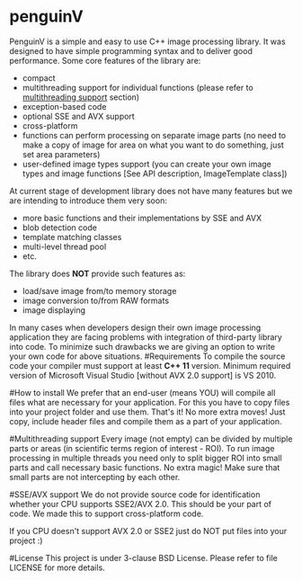 # penguinV

PenguinV is a simple and easy to use C++ image processing library. It was designed to have simple programming syntax and to deliver good performance. Some core features of the library are:

- compact
- multithreading support for individual functions (please refer to [multithreading support](#multithreading-support) section)
- exception-based code
- optional SSE and AVX support
- cross-platform
- functions can perform processing on separate image parts (no need to make a copy of image for area on what you want to do something, just set area parameters)
- user-defined image types support (you can create your own image types and image functions [See API description, ImageTemplate class])

At current stage of development library does not have many features but we are intending to introduce them very soon:
- more basic functions and their implementations by SSE and AVX
- blob detection code
- template matching classes
- multi-level thread pool
- etc.

The library does **NOT** provide such features as:
- load/save image from/to memory storage
- image conversion to/from RAW formats
- image displaying

In many cases when developers design their own image processing application they are facing problems with integration of third-party library into code. To minimize such drawbacks we are giving an option to write your own code for above situations.
#Requirements
To compile the source code your compiler must support at least **C++ 11** version. Minimum required version of Microsoft Visual Studio [without AVX 2.0 support] is VS 2010.

#How to install
We prefer that an end-user (means YOU) will compile all files what are necessary for your application. For this you have to copy files into your project folder and use them. That's it! No more extra moves! Just copy, include header files and compile them as a part of your application.

#Multithreading support
Every image (not empty) can be divided by multiple parts or areas (in scientific terms region of interest - ROI). To run image processing in multiple threads you need only to split bigger ROI into small parts and call necessary basic functions. No extra magic! Make sure that small parts are not intercepting by each other.

#SSE/AVX support
We do not provide source code for identification whether your CPU supports SSE2/AVX 2.0. This should be your part of code. We made this to support cross-platform code.

If you CPU doesn't support AVX 2.0 or SSE2 just do NOT put files into your project :)

#License
This project is under 3-clause BSD License. Please refer to file LICENSE for more details.
